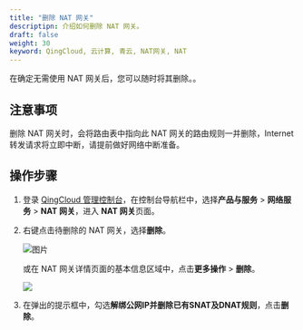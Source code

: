 ```yaml
---
title: "删除 NAT 网关"
descriptipn: 介绍如何删除 NAT 网关。
draft: false
weight: 30
keyword: QingCloud, 云计算, 青云, NAT网关, NAT
---
```


在确定无需使用 NAT 网关后，您可以随时将其删除。<!--，包年包月类型的NAT网关不支持删除操作-->。

## 注意事项

删除 NAT 网关时，会将路由表中指向此 NAT 网关的路由规则一并删除，Internet 转发请求将立即中断，请提前做好网络中断准备。

##  操作步骤

1. 登录 [QingCloud 管理控制台](https://console.qingcloud.com/login)，在控制台导航栏中，选择**产品与服务** > **网络服务** > **NAT 网关**，进入 **NAT 网关**页面。

2. 右键点击待删除的 NAT 网关，选择**删除**。

   ![图片](../../../_images/mdy_nat.png)

   或在 NAT 网关详情页面的基本信息区域中，点击**更多操作** > **删除**。

   ![](../../../_images/nat_detail_operation.png)

3. 在弹出的提示框中，勾选**解绑公网IP并删除已有SNAT及DNAT规则**，点击**删除**。

   
